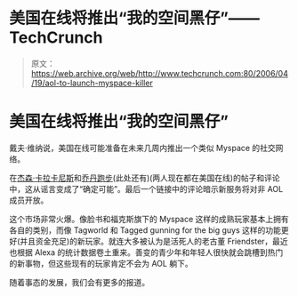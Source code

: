 # 美国在线将推出“我的空间黑仔”——TechCrunch

> 原文：<https://web.archive.org/web/http://www.techcrunch.com:80/2006/04/19/aol-to-launch-myspace-killer>

# 美国在线将推出“我的空间黑仔”

戴夫·维纳说，美国在线可能准备在未来几周内推出一个类似 Myspace 的社交网络。

在[杰森·卡拉卡尼斯](https://web.archive.org/web/20220808142642/http://www.calacanis.com/2006/04/19/dave-winer-aol-to-take-on-myspace/)和[乔丹跑步](https://web.archive.org/web/20220808142642/http://www.calacanis.com/2006/04/19/dave-winer-aol-to-take-on-myspace/#c1167770)(此处还有)(两人现在都在美国在线)的帖子和评论中，这从谣言变成了“确定可能”。最后一个链接中的评论暗示新服务将对非 AOL 成员开放。

这个市场非常火爆。像脸书和福克斯旗下的 Myspace 这样的成熟玩家基本上拥有各自的类别，而像 Tagworld 和 Tagged gunning for the big guys 这样的功能更好(并且资金充足)的新玩家。就连大多被认为是活死人的老古董 Friendster，最近也根据 Alexa 的统计数据卷土重来。善变的青少年和年轻人很快就会跳槽到热门的新事物，但这些现有的玩家肯定不会为 AOL 躺下。

随着事态的发展，我们会有更多的报道。